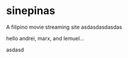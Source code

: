 # sinepinas
A filipino movie streaming site
asdasdasdasdas

hello andrei, marx, and lemuel...


asdasd